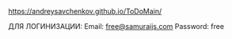 https://andreysavchenkov.github.io/ToDoMain/ 

ДЛЯ ЛОГИНИЗАЦИИ:
Email: free@samuraijs.com
Password: free
